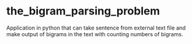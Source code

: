 # the_bigram_parsing_problem
Application in python that can take sentence from external text file and make output of bigrams in the text with counting numbers of bigrams.
